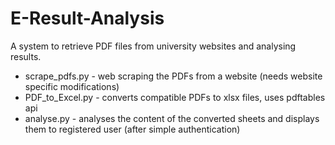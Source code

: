 # E-Result-Analysis

A system to retrieve PDF files from university websites and analysing results.

* scrape_pdfs.py - web scraping the PDFs from a website (needs website specific modifications)
* PDF_to_Excel.py - converts compatible PDFs to xlsx files, uses pdftables api
* analyse.py - analyses the content of the converted sheets and displays them to registered user (after simple authentication)
